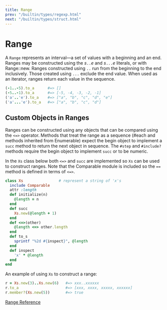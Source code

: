 ```yaml
---
title: Range
prev: "/builtin/types/regexp.html"
next: "/builtin/types/struct.html"
---
```


# Range

A `Range` represents an interval—a set of values with a beginning and an
end. Ranges may be constructed using the *s*`..`*e* and *s*`...`*e*
literals, or with Range::new. Ranges constructed using `..` run from the
beginning to the end inclusively. Those created using `...` exclude the
end value. When used as an iterator, ranges return each value in the
sequence.


```ruby
(-1..-5).to_a      #=> []
(-5..-1).to_a      #=> [-5, -4, -3, -2, -1]
('a'..'e').to_a    #=> ["a", "b", "c", "d", "e"]
('a'...'e').to_a   #=> ["a", "b", "c", "d"]
```

## Custom Objects in Ranges

Ranges can be constructed using any objects that can be compared using
the `<=>` operator. Methods that treat the range as a sequence (#each
and methods inherited from Enumerable) expect the begin object to
implement a `succ` method to return the next object in sequence. The
`#step` and `#include?` methods require the begin object to implement
`succ` or to be numeric.

In the `Xs` class below both `<=>` and `succ` are implemented so `Xs`
can be used to construct ranges. Note that the Comparable module is
included so the `==` method is defined in terms of `<=>`.


```ruby
class Xs                # represent a string of 'x's
  include Comparable
  attr :length
  def initialize(n)
    @length = n
  end
  def succ
    Xs.new(@length + 1)
  end
  def <=>(other)
    @length <=> other.length
  end
  def to_s
    sprintf "%2d #{inspect}", @length
  end
  def inspect
    'x' * @length
  end
end
```

An example of using `Xs` to construct a range:


```ruby
r = Xs.new(3)..Xs.new(6)   #=> xxx..xxxxxx
r.to_a                     #=> [xxx, xxxx, xxxxx, xxxxxx]
r.member?(Xs.new(5))       #=> true
```

<a href='http://ruby-doc.org/core-2.5.0/Range.html' class='ruby-doc
remote reference' target='_blank'>Range Reference</a>

